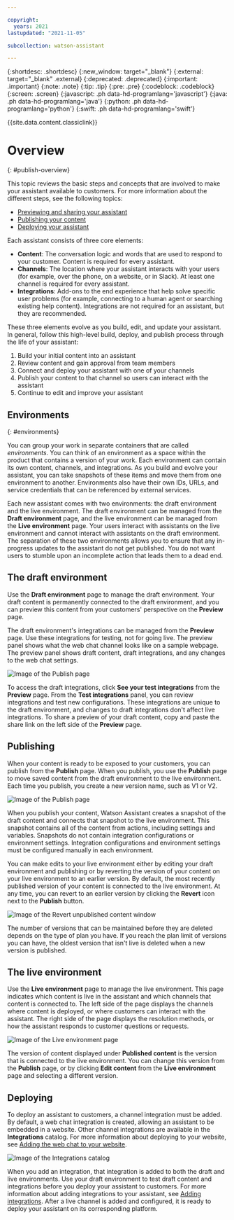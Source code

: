 ```yaml
---

copyright:
  years: 2021
lastupdated: "2021-11-05"

subcollection: watson-assistant

---
```


{:shortdesc: .shortdesc}
{:new_window: target="_blank"}
{:external: target="_blank" .external}
{:deprecated: .deprecated}
{:important: .important}
{:note: .note}
{:tip: .tip}
{:pre: .pre}
{:codeblock: .codeblock}
{:screen: .screen}
{:javascript: .ph data-hd-programlang='javascript'}
{:java: .ph data-hd-programlang='java'}
{:python: .ph data-hd-programlang='python'}
{:swift: .ph data-hd-programlang='swift'}

{{site.data.content.classiclink}}

# Overview
{: #publish-overview}

This topic reviews the basic steps and concepts that are involved to make your assistant available to customers. For more information about the different steps, see the following topics:

- [Previewing and sharing your assistant](/docs/watson-assistant?topic=watson-assistant-preview-share)
- [Publishing your content](/docs/watson-assistant?topic=watson-assistant-publish)
- [Deploying your assistant](/docs/watson-assistant?topic=watson-assistant-deploy-assistant)

Each assistant consists of three core elements:

- **Content**: The conversation logic and words that are used to respond to your customer. Content is required for every assistant.
- **Channels**: The location where your assistant interacts with your users (for example, over the phone, on a website, or in Slack). At least one channel is required for every assistant.
- **Integrations**: Add-ons to the end experience that help solve specific user problems (for example, connecting to a human agent or searching existing help content). Integrations are not required for an assistant, but they are recommended.

These three elements evolve as you build, edit, and update your assistant. In general, follow this high-level build, deploy, and publish process through the life of your assistant:

1. Build your initial content into an assistant
1. Review content and gain approval from team members
1. Connect and deploy your assistant with one of your channels
1. Publish your content to that channel so users can interact with the assistant
1. Continue to edit and improve your assistant

## Environments
{: #environments}

You can group your work in separate containers that are called _environments_. You can think of an environment as a space within the product that contains a version of your work. Each environment can contain its own content, channels, and integrations. As you build and evolve your assistant, you can take snapshots of these items and move them from one environment to another. Environments also have their own IDs, URLs, and service credentials that can be referenced by external services.

Each new assistant comes with two environments: the draft environment and the live environment. The draft environment can be managed from the **Draft environment** page, and the live environment can be managed from the **Live environment** page. Your users interact with assistants on the live environment and cannot interact with assistants on the draft environment. The separation of these two environments allows you to ensure that any in-progress updates to the assistant do not get published. You do not want users to stumble upon an incomplete action that leads them to a dead end.

## The draft environment
Use the **Draft environment** page to manage the draft environment. Your draft content is permanently connected to the draft environment, and you can preview this content from your customers' perspective on the **Preview** page.

The draft environment's integrations can be managed from the **Preview** page. Use these integrations for testing, not for going live. The preview panel shows what the web chat channel looks like on a sample webpage. The preview panel shows draft content, draft integrations, and any changes to the web chat settings.

![Image of the Publish page](images/preview-page.png)

To access the draft integrations, click **See your test integrations** from the **Preview** page. From the **Test integrations** panel, you can review integrations and test new configurations. These integrations are unique to the draft environment, and changes to draft integrations don't affect live integrations. To share a preview of your draft content, copy and paste the share link on the left side of the **Preview** page.

## Publishing
When your content is ready to be exposed to your customers, you can publish from the **Publish** page. When you publish, you use the **Publish** page to move saved content from the draft environment to the live environment. Each time you publish, you create a new version name, such as V1 or V2.

![Image of the Publish page](images/publish-page.png)

When you publish your content, Watson Assistant creates a snapshot of the draft content and connects that snapshot to the live environment. This snapshot contains all of the content from actions, including settings and variables. Snapshots do not contain integration configurations or environment settings. Integration configurations and environment settings must be configured manually in each environment.

You can make edits to your live environment either by editing your draft environment and publishing or by reverting the version of your content on your live environment to an earlier version. By default, the most recently published version of your content is connected to the live environment. At any time, you can revert to an earlier version by clicking the **Revert** icon next to the **Publish** button.

![Image of the Revert unpublished content window](images/revert-unpublished-content.png)

The number of versions that can be maintained before they are deleted depends on the type of plan you have. If you reach the plan limit of versions you can have, the oldest version that isn't live is deleted when a new version is published.

## The live environment
Use the **Live environment** page to manage the live environment. This page indicates which content is live in the assistant and which channels that content is connected to. The left side of the page displays the channels where content is deployed, or where customers can interact with the assistant. The right side of the page displays the resolution methods, or how the assistant responds to customer questions or requests.

![Image of the Live environment page](images/live-environment-page.png)

The version of content displayed under **Published content** is the version that is connected to the live environment. You can change this version from the **Publish** page, or by clicking **Edit content** from the **Live environment** page and selecting a different version.

## Deploying
To deploy an assistant to customers, a channel integration must be added. By default, a web chat integration is created, allowing an assistant to be embedded in a website. Other channel integrations are available in the **Integrations** catalog. For more information about deploying to your website, see [Adding the web chat to your website](/docs/watson-assistant?topic=watson-assistant-deploy-web-chat).

![Image of the Integrations catalog](images/integrations-catalog.png)

When you add an integration, that integration is added to both the draft and live environments. Use your draft environment to test draft content and integrations before you deploy your assistant to customers. For more information about adding integrations to your assistant, see [Adding integrations](/docs/watson-assistant?topic=watson-assistant-deploy-integration-add). After a live channel is added and configured, it is ready to deploy your assistant on its corresponding platform.
